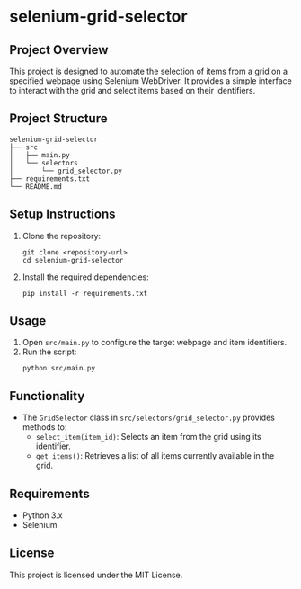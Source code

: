 # selenium-grid-selector

## Project Overview
This project is designed to automate the selection of items from a grid on a specified webpage using Selenium WebDriver. It provides a simple interface to interact with the grid and select items based on their identifiers.

## Project Structure
```
selenium-grid-selector
├── src
│   ├── main.py
│   └── selectors
│       └── grid_selector.py
├── requirements.txt
└── README.md
```

## Setup Instructions
1. Clone the repository:
   ```
   git clone <repository-url>
   cd selenium-grid-selector
   ```

2. Install the required dependencies:
   ```
   pip install -r requirements.txt
   ```

## Usage
1. Open `src/main.py` to configure the target webpage and item identifiers.
2. Run the script:
   ```
   python src/main.py
   ```

## Functionality
- The `GridSelector` class in `src/selectors/grid_selector.py` provides methods to:
  - `select_item(item_id)`: Selects an item from the grid using its identifier.
  - `get_items()`: Retrieves a list of all items currently available in the grid.

## Requirements
- Python 3.x
- Selenium

## License
This project is licensed under the MIT License.